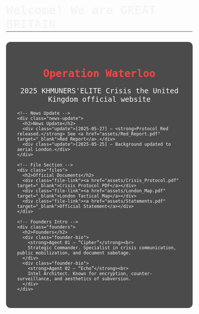 ## Welcome! We are GREAT BRITAIN 

<!DOCTYPE html>
<html lang="en">
<head>
  <meta charset="UTF-8" />
  <meta name="viewport" content="width=device-width, initial-scale=1.0"/>
  <Operation Waterloo UK>
  <link href="https://fonts.googleapis.com/css2?family=Special+Elite&display=swap" rel="stylesheet">
  <style>
    body {
      margin: 0;
      font-family: 'Special Elite', monospace;
      background: url(https://images.app.goo.gl/mQ7bL2UYsjguaQcs9') no-repeat center center fixed;
      background-size: cover;
      color: #f5f5f5;
    }
    .container {
      background: rgba(0,0,0,0.7);
      max-width: 900px;
      margin: auto;
      padding: 30px;
      border-radius: 12px;
    }
    h1 {Operation Waterloo
      font-size: 3rem;
      text-align: center;
      color: #ff4444;
    }
    h2 {
      font-size: 2rem;
      margin-top: 2rem;
      border-bottom: 2px solid #999;
    }
    .news-update, .files, .founders {
      margin-top: 1.5rem;
    }
    .update, .file-link, .founder-bio {
      margin: 0.5rem 0;
    }
    a {
      color: #66ccff;
      text-decoration: none;
    }
  </style>
</head>
<body>
  <div class="container">
    <!-- Title -->
    <h1>Operation Waterloo</h1>
    <!-- Sub Title -->
    <p style="text-align:center; font-size: 1.2rem;">2025 KHMUNERS'ELITE Crisis the United Kingdom official website</p>

    <!-- News Update -->
    <div class="news-update">
      <h2>News Update</h2>
      <div class="update">[2025-05-27] – <strong>Protocol Red released.</strong> See <a href="assets/Red_Report.pdf" target="_blank">Red Report</a>.</div>
      <div class="update">[2025-05-25] – Background updated to aerial London.</div>
    </div>

    <!-- File Section -->
    <div class="files">
      <h2>Official Documents</h2>
      <div class="file-link"><a href="assets/Crisis_Protocol.pdf" target="_blank">Crisis Protocol PDF</a></div>
      <div class="file-link"><a href="assets/London_Map.pdf" target="_blank">London Tactical Map</a></div>
      <div class="file-link"><a href="assets/Statements.pdf" target="_blank">Official Statement</a></div>
    </div>

    <!-- Founders Intro -->
    <div class="founders">
      <h2>Founders</h2>
      <div class="founder-bio">
        <strong>Agent 01 – “Cipher”</strong><br>
        Strategic Commander. Specialist in crisis communication, public mobilization, and document sabotage.
      </div>
      <div class="founder-bio">
        <strong>Agent 02 – “Echo”</strong><br>
        Intel Architect. Known for encryption, counter-surveillance, and aesthetics of subversion.
      </div>
    </div>
  </div>
</body>
</html>
